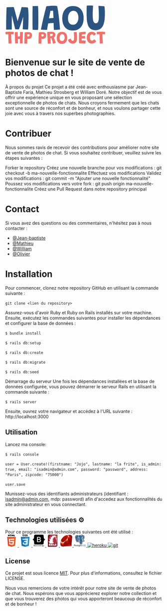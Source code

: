 ![Logo](app/assets/images/logo.png)

# Bienvenue sur le site de vente de photos de chat !

À propos du projet
Ce projet a été créé avec enthousiasme par Jean-Baptiste Faria, Mathieu Strosberg et William Doré. Notre objectif est de vous offrir une expérience unique en vous proposant une sélection exceptionnelle de photos de chats. Nous croyons fermement que les chats sont une source de réconfort et de bonheur, et nous voulons partager cette joie avec vous à travers nos superbes photographies.

# Contribuer

Nous sommes ravis de recevoir des contributions pour améliorer notre site de vente de photos de chat. Si vous souhaitez contribuer, veuillez suivre les étapes suivantes :

Forker le repository
Créez une nouvelle branche pour vos modifications : git checkout -b ma-nouvelle-fonctionnalite
Effectuez vos modifications
Validez vos modifications : git commit -m "Ajouter une nouvelle fonctionnalité"
Poussez vos modifications vers votre fork : git push origin ma-nouvelle-fonctionnalite
Créez une Pull Request dans notre repository principal

# Contact

Si vous avez des questions ou des commentaires, n'hésitez pas à nous contacter :

- [@Jean-baptiste](https://www.github.com/Jakfamily)
- [@Mathieu](https://www.github.com/mathieustroberg)
- [@William](https://www.github.com/williamdore)
- [@Olivier](https://www.github.com/Rochaya)

# Installation

Pour commencer, clonez notre repository GitHub en utilisant la commande suivante :

`git clone <lien du repository>`

Assurez-vous d'avoir Ruby et Ruby on Rails installés sur votre machine. Ensuite, exécutez les commandes suivantes pour installer les dépendances et configurer la base de données :

`$ bundle install`

`$ rails db:setup `

`$ rails db:create`

`$ rails db:migrate`

`$ rails db:seed`

Démarrage du serveur
Une fois les dépendances installées et la base de données configurée, vous pouvez démarrer le serveur Rails en utilisant la commande suivante :

`$ rails server `

Ensuite, ouvrez votre navigateur et accédez à l'URL suivante : http://localhost:3000

## Utilisation

Lancez ma console:

`$ rails console`

`user = User.create!(firstname: "Jojo", lastname: "la frite", is_admin: true, email: "isadmin@admin.com", password: "password", address: "Paris", zipcode: "75000")`

`user.save`

Munissez-vous des identifiants administrateurs (identifiant : isadmin@admin.com, mdp: password) afin d'accedez aux fonctionnalités du site administrateur en vous connectant.

## Technologies utilisées ⚙️

<p align="left">Pour ce programme les technologies suivantes ont été utilisé : <br>
<a href="https://www.w3.org/html/" target="_blank" rel="noreferrer"> <img src="https://raw.githubusercontent.com/devicons/devicon/master/icons/html5/html5-original-wordmark.svg" alt="html5" width="40" height="40"/> </a>
<a href="https://www.w3schools.com/css/" target="_blank" rel="noreferrer"> <img src="https://raw.githubusercontent.com/devicons/devicon/master/icons/css3/css3-original-wordmark.svg" alt="css3" width="40" height="40"/> </a>
<!--
<a href="https://developer.mozilla.org/en-US/docs/Web/JavaScript" target="_blank" rel="noreferrer"> <img src="https://raw.githubusercontent.com/devicons/devicon/master/icons/javascript/javascript-original.svg" alt="javascript" width="40" height="40"/> </a>
-->
<a href="https://getbootstrap.com" target="_blank" rel="noreferrer"> <img src="https://raw.githubusercontent.com/devicons/devicon/master/icons/bootstrap/bootstrap-plain-wordmark.svg" alt="bootstrap" width="40" height="40"/> </a>
<a href="https://rubyonrails.org" target="_blank" rel="noreferrer"> <img src="https://raw.githubusercontent.com/devicons/devicon/master/icons/rails/rails-original-wordmark.svg" alt="rails" width="40" height="40"/> </a>
<a href="https://www.ruby-lang.org/en/" target="_blank" rel="noreferrer"> <img src="https://raw.githubusercontent.com/devicons/devicon/master/icons/ruby/ruby-original.svg" alt="ruby" width="40" height="40"/> </a>
<a href="https://www.postgresql.org" target="_blank" rel="noreferrer"> <img src="https://raw.githubusercontent.com/devicons/devicon/master/icons/postgresql/postgresql-original-wordmark.svg" alt="postgresql" width="40" height="40"/> </a>
<a href="https://heroku.com" target="_blank" rel="noreferrer"> <img src="https://www.vectorlogo.zone/logos/heroku/heroku-icon.svg" alt="heroku" width="40" height="40"/> </a>
<a href="https://git-scm.com/" target="_blank" rel="noreferrer"> <img src="https://www.vectorlogo.zone/logos/git-scm/git-scm-icon.svg" alt="git" width="40" height="40"/> </a>
</p>

## License

Ce projet est sous licence [MIT](https://choosealicense.com/licenses/mit/). Pour plus d'informations, consultez le fichier LICENSE.

Nous vous remercions de votre intérêt pour notre site de vente de photos de chat. Nous espérons que vous apprécierez explorer notre collection et que vous trouverez des photos qui vous apporteront beaucoup de réconfort et de bonheur !
